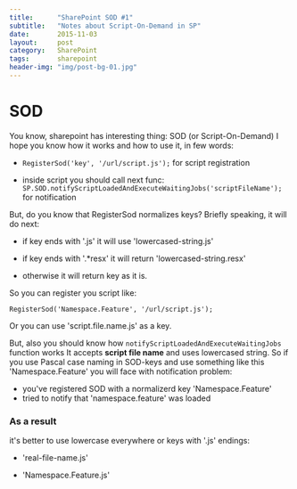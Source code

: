 ```yaml
---
title:      "SharePoint SOD #1"
subtitle:   "Notes about Script-On-Demand in SP"
date:       2015-11-03
layout:     post
category: 	SharePoint
tags:		sharepoint
header-img: "img/post-bg-01.jpg"
---
```


# SOD

You know, sharepoint has interesting thing: SOD (or Script-On-Demand)
I hope you know how it works and how to use it, in few words:

* `RegisterSod('key', '/url/script.js');` for script registration

* inside script you should call next func: `SP.SOD.notifyScriptLoadedAndExecuteWaitingJobs('scriptFileName');` for notification

But, do you know that RegisterSod normalizes keys?
Briefly speaking,  it will do next:

* if key ends with '.js' it will use 'lowercased-string.js'

* if key ends with '.*resx' it will return 'lowercased-string.resx'

* otherwise it will return key as it is.


So you can register you script like:

```
RegisterSod('Namespace.Feature', '/url/script.js');
```

Or you can use 'script.file.name.js' as a key.

But, also you should know how `notifyScriptLoadedAndExecuteWaitingJobs` function works
It accepts **script file name** and uses lowercased string.
So if you use Pascal case naming in SOD-keys and use something like this 'Namespace.Feature' you will face with notification problem:
* you've registered SOD with a normalizerd key 'Namespace.Feature' 
* tried to notify that 'namespace.feature' was loaded

### As a result

it's better to use lowercase everywhere or keys with '.js' endings:

* 'real-file-name.js'

* 'Namespace.Feature.js'
